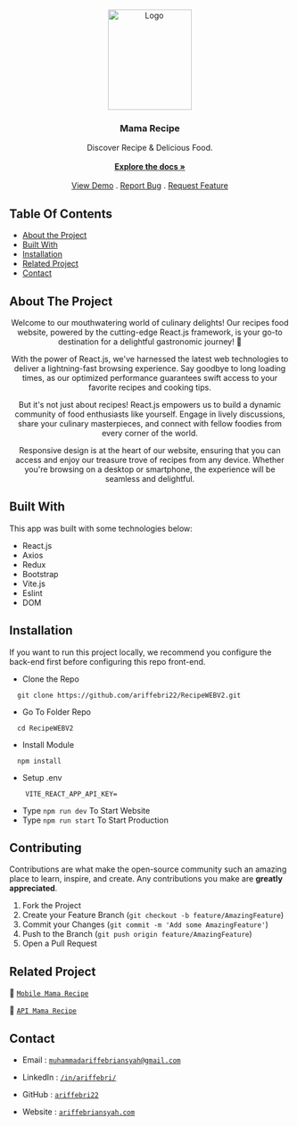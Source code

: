 <br/>
<p align="center">
  <a href="https://github.com/ariffebri22/RecipeWEBV2">
    <img src="https://i.postimg.cc/JnsbMGwj/mamarecipe-logo.png" alt="Logo" width="150" height="180">
  </a>

  <h3 align="center">Mama Recipe</h3>

  <p align="center">
    Discover Recipe & Delicious Food.
    <br/>
    <br/>
    <a href="https://github.com/ariffebri22/RecipeWEBV2"><strong>Explore the docs »</strong></a>
    <br/>
    <br/>
    <a href="https://github.com/ariffebri22/RecipeWEBV2">View Demo</a>
    .
    <a href="https://github.com/ariffebri22/RecipeWEBV2/issues">Report Bug</a>
    .
    <a href="https://github.com/ariffebri22/RecipeWEBV2/issues">Request Feature</a>
  </p>
</p>

## Table Of Contents

-   [About the Project](#about-the-project)
-   [Built With](#built-with)
-   [Installation](#installation)
-   [Related Project](#related-project)
-   [Contact](#contact)

## About The Project

<p align="center">
  Welcome to our mouthwatering world of culinary delights! Our recipes food website, powered by the cutting-edge React.js framework, is your go-to destination for a delightful gastronomic journey! 🥗
</p>

<p align="center">
  With the power of React.js, we've harnessed the latest web technologies to deliver a lightning-fast browsing experience. Say goodbye to long loading times, as our optimized performance guarantees swift access to your favorite recipes and cooking tips.
</p>

<p align="center">
  But it's not just about recipes! React.js empowers us to build a dynamic community of food enthusiasts like yourself. Engage in lively discussions, share your culinary masterpieces, and connect with fellow foodies from every corner of the world.
</p>

<p align="center">
  Responsive design is at the heart of our website, ensuring that you can access and enjoy our treasure trove of recipes from any device. Whether you're browsing on a desktop or smartphone, the experience will be seamless and delightful.
</p>

## Built With

This app was built with some technologies below:

-   React.js
-   Axios
-   Redux
-   Bootstrap
-   Vite.js
-   Eslint
-   DOM

## Installation

If you want to run this project locally, we recommend you configure the back-end first before configuring this repo front-end.

-   Clone the Repo

```
  git clone https://github.com/ariffebri22/RecipeWEBV2.git
```

-   Go To Folder Repo

```
  cd RecipeWEBV2
```

-   Install Module

```
  npm install
```

-   Setup .env

```
    VITE_REACT_APP_API_KEY=
```

-   Type `npm run dev` To Start Website
-   Type `npm run start` To Start Production

## Contributing

Contributions are what make the open-source community such an amazing place to learn, inspire, and create. Any contributions you make are **greatly appreciated**.

1. Fork the Project
2. Create your Feature Branch (`git checkout -b feature/AmazingFeature`)
3. Commit your Changes (`git commit -m 'Add some AmazingFeature'`)
4. Push to the Branch (`git push origin feature/AmazingFeature`)
5. Open a Pull Request

## Related Project

:rocket: [`Mobile Mama Recipe`](https://github.com/ariffebri22/RecipeMobileV1)

:rocket: [`API Mama Recipe`](https://github.com/ariffebri22/RecipeAPIV2.2)

<!-- :rocket: [`Install Mama Recipe Mobile APK`](https://drive.google.com/drive/folders/1Z31nBEuJ2Tj0zEAMYCUsL7hJyQfuGmIy) -->

## Contact

-   Email : [`muhammadariffebriansyah@gmail.com`](mailto:muhammadariffebriansyah@gmail.com)

-   LinkedIn : [`/in/ariffebri/`](https://www.linkedin.com/in/ariffebri/)

-   GitHub : [`ariffebri22`](https://github.com/ariffebri22)

-   Website : [`ariffebriansyah.com`](https://ariffebriansyah.com)
